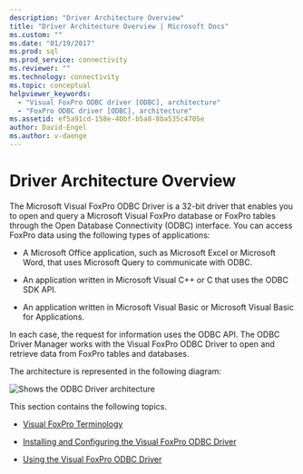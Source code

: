 ```yaml
---
description: "Driver Architecture Overview"
title: "Driver Architecture Overview | Microsoft Docs"
ms.custom: ""
ms.date: "01/19/2017"
ms.prod: sql
ms.prod_service: connectivity
ms.reviewer: ""
ms.technology: connectivity
ms.topic: conceptual
helpviewer_keywords: 
  - "Visual FoxPro ODBC driver [ODBC], architecture"
  - "FoxPro ODBC driver [ODBC], architecture"
ms.assetid: ef5a91cd-158e-40bf-b5a8-8ba535c4705e
author: David-Engel
ms.author: v-daenge
---
```

# Driver Architecture Overview
The Microsoft Visual FoxPro ODBC Driver is a 32-bit driver that enables you to open and query a Microsoft Visual FoxPro database or FoxPro tables through the Open Database Connectivity (ODBC) interface. You can access FoxPro data using the following types of applications:  
  
-   A Microsoft Office application, such as Microsoft Excel or Microsoft Word, that uses Microsoft Query to communicate with ODBC.  
  
-   An application written in Microsoft Visual C++ or C that uses the ODBC SDK API.  
  
-   An application written in Microsoft Visual Basic or Microsoft Visual Basic for Applications.  
  
 In each case, the request for information uses the ODBC API. The ODBC Driver Manager works with the Visual FoxPro ODBC Driver to open and retrieve data from FoxPro tables and databases.  
  
 The architecture is represented in the following diagram:  
  
 ![Shows the ODBC Driver architecture](../../odbc/microsoft/media/vfparch.gif "vfparch")  
  
 This section contains the following topics.  
  
-   [Visual FoxPro Terminology](../../odbc/microsoft/visual-foxpro-terminology.md)  
  
-   [Installing and Configuring the Visual FoxPro ODBC Driver](../../odbc/microsoft/installing-and-configuring.md)  
  
-   [Using the Visual FoxPro ODBC Driver](../../odbc/microsoft/using-the-visual-foxpro-odbc-driver.md)
